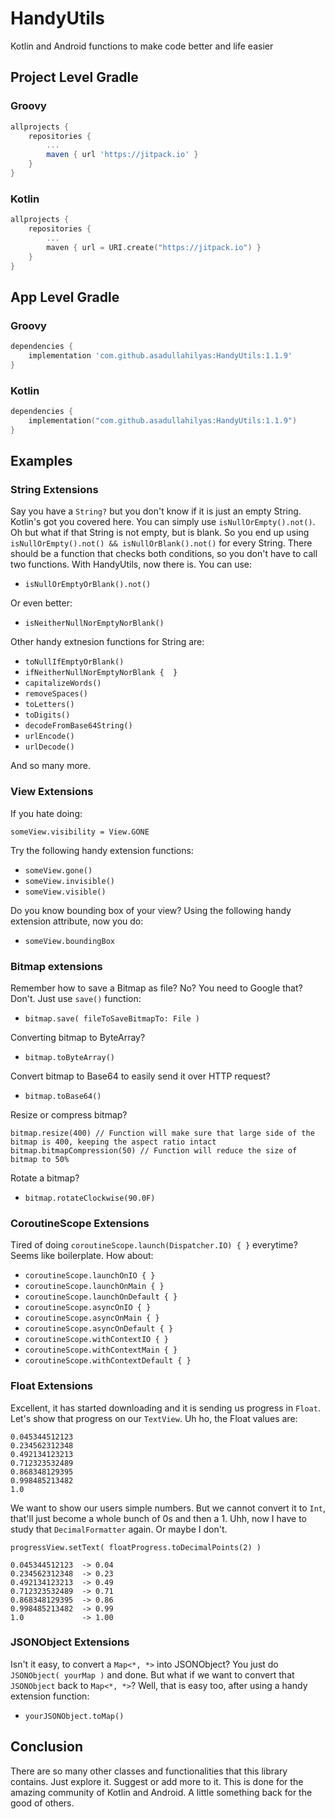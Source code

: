 # HandyUtils
Kotlin and Android functions to make code better and life easier

[//]: # ([![]&#40;https://jitpack.io/v/asadullahilyas/HandyUtils.svg&#41;]&#40;https://jitpack.io/#asadullahilyas/HandyUtils&#41;)

## Project Level Gradle

### Groovy
``` Groovy
allprojects {
    repositories {
        ...
        maven { url 'https://jitpack.io' }
    }
}
```

### Kotlin
```` Kotlin
allprojects {
    repositories {
        ...
        maven { url = URI.create("https://jitpack.io") }
    }
}
````

## App Level Gradle

### Groovy
```` Groovy
dependencies {
    implementation 'com.github.asadullahilyas:HandyUtils:1.1.9'
}
````

### Kotlin
``` Kotlin
dependencies {
    implementation("com.github.asadullahilyas:HandyUtils:1.1.9")
}
```

## Examples

### String Extensions

Say you have a `String?` but you don't know if it is just an empty String. Kotlin's got you covered here. You can simply use `isNullOrEmpty().not()`. Oh but what if that String is not empty, but is blank. So you end up using `isNullOrEmpty().not() && isNullOrBlank().not()` for every String. There should be a function that checks both conditions, so you don't have to call two functions. With HandyUtils, now there is. You can use:
- `isNullOrEmptyOrBlank().not()`

Or even better:
- `isNeitherNullNorEmptyNorBlank()`

Other handy extnesion functions for String are:
- `toNullIfEmptyOrBlank()`
- `ifNeitherNullNorEmptyNorBlank {  }`
- `capitalizeWords()`
- `removeSpaces()`
- `toLetters()`
- `toDigits()`
- `decodeFromBase64String()`
- `urlEncode()`
- `urlDecode()`

And so many more.

### View Extensions

If you hate doing:

    someView.visibility = View.GONE

Try the following handy extension functions:

- `someView.gone()`
- `someView.invisible()`
- `someView.visible()`

Do you know bounding box of your view? Using the following handy extension attribute, now you do:

- `someView.boundingBox`

### Bitmap extensions

Remember how to save a Bitmap as file? No? You need to Google that? Don't. Just use `save()` function:

- `bitmap.save( fileToSaveBitmapTo: File )`

Converting bitmap to ByteArray?

- `bitmap.toByteArray()`

Convert bitmap to Base64 to easily send it over HTTP request?

- `bitmap.toBase64()`

Resize or compress bitmap?

    bitmap.resize(400) // Function will make sure that large side of the bitmap is 400, keeping the aspect ratio intact
    bitmap.bitmapCompression(50) // Function will reduce the size of bitmap to 50%

Rotate a bitmap?

- `bitmap.rotateClockwise(90.0F)`

### CoroutineScope Extensions

Tired of doing `coroutineScope.launch(Dispatcher.IO) { }` everytime? Seems like boilerplate. How about:

- `coroutineScope.launchOnIO { }`
- `coroutineScope.launchOnMain { }`
- `coroutineScope.launchOnDefault { }`
- `coroutineScope.asyncOnIO { }`
- `coroutineScope.asyncOnMain { }`
- `coroutineScope.asyncOnDefault { }`
- `coroutineScope.withContextIO { }`
- `coroutineScope.withContextMain { }`
- `coroutineScope.withContextDefault { }`

### Float Extensions

Excellent, it has started downloading and it is sending us progress in `Float`. Let's show that progress on our `TextView`. Uh ho, the Float values are:

    0.045344512123
    0.234562312348
    0.492134123213
    0.712323532489
    0.868348129395
    0.998485213482
    1.0

We want to show our users simple numbers. But we cannot convert it to `Int`, that'll just become a whole bunch of 0s and then a 1. Uhh, now I have to study that `DecimalFormatter` again. Or maybe I don't.

    progressView.setText( floatProgress.toDecimalPoints(2) )

    0.045344512123  -> 0.04
    0.234562312348  -> 0.23
    0.492134123213  -> 0.49
    0.712323532489  -> 0.71
    0.868348129395  -> 0.86
    0.998485213482  -> 0.99
    1.0             -> 1.00

### JSONObject Extensions

Isn't it easy, to convert a `Map<*, *>` into JSONObject? You just do `JSONObject( yourMap )` and done. But what if we want to convert that `JSONObject` back to `Map<*, *>`? Well, that is easy too, after using a handy extension function:

- `yourJSONObject.toMap()`

## Conclusion

There are so many other classes and functionalities that this library contains. Just explore it. Suggest or add more to it. This is done for the amazing community of Kotlin and Android. A little something back for the good of others.
